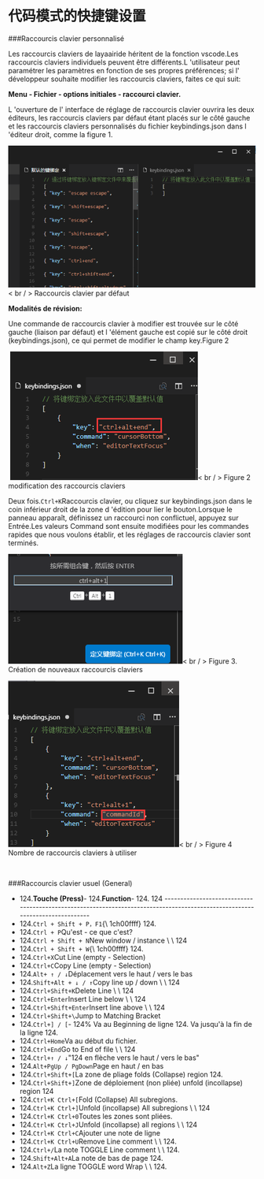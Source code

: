 # 代码模式的快捷键设置

###Raccourcis clavier personnalisé

Les raccourcis claviers de layaairide héritent de la fonction vscode.Les raccourcis claviers individuels peuvent être différents.L 'utilisateur peut paramétrer les paramètres en fonction de ses propres préférences; si l' développeur souhaite modifier les raccourcis claviers, faites ce qui suit:



**Menu - Fichier - options initiales - raccourci clavier.**

L 'ouverture de l' interface de réglage de raccourcis clavier ouvrira les deux éditeurs, les raccourcis claviers par défaut étant placés sur le côté gauche et les raccourcis claviers personnalisés du fichier keybindings.json dans l 'éditeur droit, comme la figure 1.

​![blob.png](img/1.png)< br / >
Raccourcis clavier par défaut

**Modalités de révision:**

Une commande de raccourcis clavier à modifier est trouvée sur le côté gauche (liaison par défaut) et l 'élément gauche est copié sur le côté droit (keybindings.json), ce qui permet de modifier le champ key.Figure 2



​        ![blob.png](img/2.png)< br / >
Figure 2 modification des raccourcis claviers

Deux fois.`Ctrl+K`Raccourcis clavier, ou cliquez sur keybindings.json dans le coin inférieur droit de la zone d 'édition pour lier le bouton.Lorsque le panneau apparaît, définissez un raccourci non conflictuel, appuyez sur Entrée.Les valeurs Command sont ensuite modifiées pour les commandes rapides que nous voulons établir, et les réglages de raccourcis clavier sont terminés.

​![blob.png](img/3.png)< br / >
Figure 3. Création de nouveaux raccourcis claviers

​![blob.png](img/4.png)< br / >
Figure 4 Nombre de raccourcis claviers à utiliser

​

###Raccourcis clavier usuel (General)

- 124.**Touche (Press)**- 124.**Function**- 124.
124 ----------------------------------------------------------------------------------------------------------------------------
- 124.`Ctrl + Shift + P，F1`{\ 1ch00ffff} 124.
- 124.`Ctrl + P`Qu'est - ce que c'est?
- 124.`Ctrl + Shift + N`New window / instance \ \ 124
- 124.`Ctrl + Shift + W`{\ 1ch00ffff} 124.
- 124.`Ctrl+X`Cut Line (empty - Selection)
- 124.`Ctrl+C`Copy Line (empty - Selection)
- 124.`Alt+ ↑ / ↓`Déplacement vers le haut / vers le bas
- 124.`Shift+Alt + ↓ / ↑`Copy line up / down \ \ 124
- 124.`Ctrl+Shift+K`Delete Line \ \ 124
- 124.`Ctrl+Enter`Insert Line below \ \ 124
- 124.`Ctrl+Shift+Enter`Insert line above \ \ 124
- 124.`Ctrl+Shift+\`Jump to Matching Bracket
- 124.`Ctrl+] / [`- 124%
Va au Beginning de ligne 124.
Va jusqu'à la fin de la ligne 124.
- 124.`Ctrl+Home`Va au début du fichier.
- 124.`Ctrl+End`Go to End of file \ \ 124
- 124.`Ctrl+↑ / ↓`"124 en flèche vers le haut / vers le bas"
- 124.`Alt+PgUp / PgDown`Page en haut / en bas
- 124.`Ctrl+Shift+[`La zone de pliage folds (Collapse) region 124.
- 124.`Ctrl+Shift+]`Zone de déploiement (non pliée) unfold (incollapse) region 124
- 124.`Ctrl+K Ctrl+[`Fold (Collapse) All subregions.
- 124.`Ctrl+K Ctrl+]`Unfold (incollapse) All subregions \ \ 124
- 124.`Ctrl+K Ctrl+0`Toutes les zones sont pliées.
- 124.`Ctrl+K Ctrl+J`Unfold (incollapse) all regions \ \ 124
- 124.`Ctrl+K Ctrl+C`Ajouter une note de ligne
- 124.`Ctrl+K Ctrl+U`Remove Line comment \ \ 124.
- 124.`Ctrl+/`La note TOGGLE Line comment \ \ 124.
- 124.`Shift+Alt+A`La note de bas de page 124.
- 124.`Alt+Z`La ligne TOGGLE word Wrap \ \ 124.